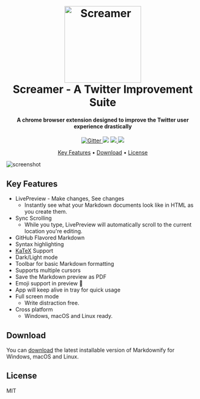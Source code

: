 <h1 align="center">
  <br>
  <a href="https://github.com/shimmy568/screamer"><img src="https://raw.githubusercontent.com/shimmy568/screamer/main/app/imgs/header.png" alt="Screamer" width="200"></a>
  <br>
  Screamer - A Twitter Improvement Suite
  <br>
</h1>

<h4 align="center">A chrome browser extension designed to improve the Twitter user experience drastically</h4>

<p align="center">
  <a href="https://badge.fury.io/js/electron-markdownify">
    <img src="https://badge.fury.io/js/electron-markdownify.svg"
         alt="Gitter">
  </a>
  <a href="https://gitter.im/amitmerchant1990/electron-markdownify"><img src="https://badges.gitter.im/amitmerchant1990/electron-markdownify.svg"></a>
  <a href="https://saythanks.io/to/bullredeyes@gmail.com">
      <img src="https://img.shields.io/badge/SayThanks.io-%E2%98%BC-1EAEDB.svg">
  </a>
  <a href="https://www.paypal.me/AmitMerchant">
    <img src="https://img.shields.io/badge/$-donate-ff69b4.svg?maxAge=2592000&amp;style=flat">
  </a>
</p>

<p align="center">
  <a href="#key-features">Key Features</a> •
  <a href="#download">Download</a> •
  <a href="#license">License</a>
</p>

![screenshot](https://raw.githubusercontent.com/amitmerchant1990/electron-markdownify/master/app/img/markdownify.gif)

## Key Features

-   LivePreview - Make changes, See changes
    -   Instantly see what your Markdown documents look like in HTML as you create them.
-   Sync Scrolling
    -   While you type, LivePreview will automatically scroll to the current location you're editing.
-   GitHub Flavored Markdown
-   Syntax highlighting
-   [KaTeX](https://khan.github.io/KaTeX/) Support
-   Dark/Light mode
-   Toolbar for basic Markdown formatting
-   Supports multiple cursors
-   Save the Markdown preview as PDF
-   Emoji support in preview :tada:
-   App will keep alive in tray for quick usage
-   Full screen mode
    -   Write distraction free.
-   Cross platform
    -   Windows, macOS and Linux ready.

## Download

You can [download](https://github.com/amitmerchant1990/electron-markdownify/releases/tag/v1.2.0) the latest installable version of Markdownify for Windows, macOS and Linux.

## License

MIT

